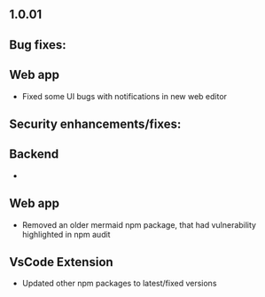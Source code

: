 ## 1.0.01

## Bug fixes:

## Web app

* Fixed some UI bugs with notifications in new web editor

## Security enhancements/fixes:

## Backend

*

## Web app

* Removed an older mermaid npm package, that had vulnerability highlighted in npm audit

## VsCode Extension

* Updated other npm packages to latest/fixed versions
